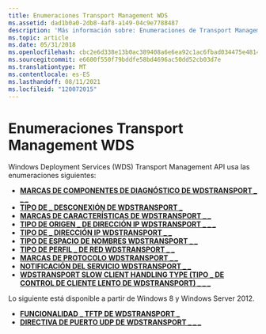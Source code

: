 ```yaml
---
title: Enumeraciones Transport Management WDS
ms.assetid: dad1b0a0-2db8-4af8-a149-04c9e7788487
description: 'Más información sobre: Enumeraciones de Transport Management WDS'
ms.topic: article
ms.date: 05/31/2018
ms.openlocfilehash: cbc2e6d338e13b0ac389408a6e6ea92c1ac6fbad034475e48144d34a42b76308
ms.sourcegitcommit: e6600f550f79bddfe58bd4696ac50dd52cb03d7e
ms.translationtype: MT
ms.contentlocale: es-ES
ms.lasthandoff: 08/11/2021
ms.locfileid: "120072015"
---
```

# <a name="wds-transport-management-enumerations"></a>Enumeraciones Transport Management WDS

Windows Deployment Services (WDS) Transport Management API usa las enumeraciones siguientes:

-   [**MARCAS DE COMPONENTES DE DIAGNÓSTICO DE WDSTRANSPORT \_ \_ \_**](/windows/win32/api/wdstptmgmt/ne-wdstptmgmt-wdstransport_diagnostics_component_flags)
-   [**TIPO DE \_ DESCONEXIÓN DE WDSTRANSPORT \_**](/windows/win32/api/wdstptmgmt/ne-wdstptmgmt-wdstransport_disconnect_type)
-   [**MARCAS DE CARACTERÍSTICAS DE WDSTRANSPORT \_ \_**](/windows/win32/api/wdstptmgmt/ne-wdstptmgmt-wdstransport_feature_flags)
-   [**TIPO DE ORIGEN \_ DE DIRECCIÓN IP WDSTRANSPORT \_ \_ \_**](/windows/win32/api/wdstptmgmt/ne-wdstptmgmt-wdstransport_ip_address_source_type)
-   [**TIPO DE \_ DIRECCIÓN IP WDSTRANSPORT \_ \_**](/windows/win32/api/wdstptmgmt/ne-wdstptmgmt-wdstransport_ip_address_type)
-   [**TIPO DE ESPACIO DE NOMBRES WDSTRANSPORT \_ \_**](/windows/win32/api/wdstptmgmt/ne-wdstptmgmt-wdstransport_namespace_type)
-   [**TIPO DE PERFIL \_ DE RED WDSTRANSPORT \_ \_**](/windows/win32/api/wdstptmgmt/ne-wdstptmgmt-wdstransport_network_profile_type)
-   [**MARCAS DE PROTOCOLO WDSTRANSPORT \_ \_**](/windows/win32/api/wdstptmgmt/ne-wdstptmgmt-wdstransport_protocol_flags)
-   [**NOTIFICACIÓN DEL SERVICIO WDSTRANSPORT \_ \_**](/windows/win32/api/wdstptmgmt/ne-wdstptmgmt-wdstransport_service_notification)
-   [**WDSTRANSPORT SLOW CLIENT HANDLING TYPE (TIPO \_ DE CONTROL DE CLIENTE LENTO DE WDSTRANSPORT) \_ \_ \_**](/windows/win32/api/wdstptmgmt/ne-wdstptmgmt-wdstransport_slow_client_handling_type)

Lo siguiente está disponible a partir de Windows 8 y Windows Server 2012.

-   [**FUNCIONALIDAD \_ TFTP DE WDSTRANSPORT \_**](/windows/win32/api/wdstptmgmt/ne-wdstptmgmt-wdstransport_tftp_capability)
-   [**DIRECTIVA DE PUERTO UDP DE WDSTRANSPORT \_ \_ \_**](/windows/win32/api/wdstptmgmt/ne-wdstptmgmt-wdstransport_udp_port_policy)

 

 




